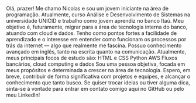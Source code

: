 Olá, prazer! Me chamo Nicolas e sou um jovem iniciante na área de programação.
Atualmente, curso Análise e Desenvolvimento de Sistemas na universidade UNICID e trabalho como jovem aprendiz no banco Itaú. Meu objetivo é, futuramente, migrar para a área de tecnologia interna do banco, atuando com cloud e dados.
Tenho como pontos fortes a facilidade de aprendizado e o interesse em entender como funcionam os processos por trás da internet — algo que realmente me fascina. Possuo conhecimento avançado em inglês, tanto na escrita quanto na comunicação.
Atualmente, meus principais focos de estudo são:
HTML e CSS
Python
AWS
Fluxos bancários, cloud computing e dados
Sou uma pessoa objetiva, focada em meus propósitos e determinada a crescer na área de tecnologia. Espero, em breve, contribuir de forma significativa com projetos e equipes, e alcançar o conhecimento que tanto busco.
Se quiser trocar ideias ou tiver alguma dica, sinta-se à vontade para entrar em contato comigo aqui no GitHub ou pelo meu LinkedIn!
